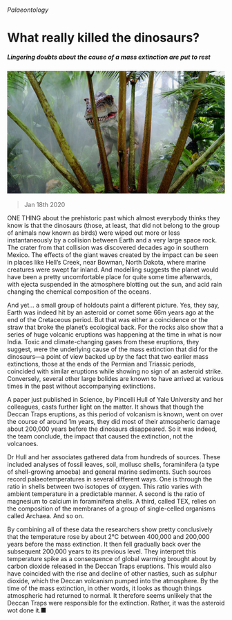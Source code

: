 ###### Palaeontology

# What really killed the dinosaurs? 

##### Lingering doubts about the cause of a mass extinction are put to rest 

![image](images/20200118_STP006_0.jpg) 

> Jan 18th 2020 

ONE THING about the prehistoric past which almost everybody thinks they know is that the dinosaurs (those, at least, that did not belong to the group of animals now known as birds) were wiped out more or less instantaneously by a collision between Earth and a very large space rock. The crater from that collision was discovered decades ago in southern Mexico. The effects of the giant waves created by the impact can be seen in places like Hell’s Creek, near Bowman, North Dakota, where marine creatures were swept far inland. And modelling suggests the planet would have been a pretty uncomfortable place for quite some time afterwards, with ejecta suspended in the atmosphere blotting out the sun, and acid rain changing the chemical composition of the oceans.

And yet... a small group of holdouts paint a different picture. Yes, they say, Earth was indeed hit by an asteroid or comet some 66m years ago at the end of the Cretaceous period. But that was either a coincidence or the straw that broke the planet’s ecological back. For the rocks also show that a series of huge volcanic eruptions was happening at the time in what is now India. Toxic and climate-changing gases from these eruptions, they suggest, were the underlying cause of the mass extinction that did for the dinosaurs—a point of view backed up by the fact that two earlier mass extinctions, those at the ends of the Permian and Triassic periods, coincided with similar eruptions while showing no sign of an asteroid strike. Conversely, several other large bolides are known to have arrived at various times in the past without accompanying extinctions.


A paper just published in Science, by Pincelli Hull of Yale University and her colleagues, casts further light on the matter. It shows that though the Deccan Traps eruptions, as this period of volcanism is known, went on over the course of around 1m years, they did most of their atmospheric damage about 200,000 years before the dinosaurs disappeared. So it was indeed, the team conclude, the impact that caused the extinction, not the volcanoes.

Dr Hull and her associates gathered data from hundreds of sources. These included analyses of fossil leaves, soil, mollusc shells, foraminifera (a type of shell-growing amoeba) and general marine sediments. Such sources record palaeotemperatures in several different ways. One is through the ratio in shells between two isotopes of oxygen. This ratio varies with ambient temperature in a predictable manner. A second is the ratio of magnesium to calcium in foraminifera shells. A third, called TEX, relies on the composition of the membranes of a group of single-celled organisms called Archaea. And so on.

By combining all of these data the researchers show pretty conclusively that the temperature rose by about 2°C between 400,000 and 200,000 years before the mass extinction. It then fell gradually back over the subsequent 200,000 years to its previous level. They interpret this temperature spike as a consequence of global warming brought about by carbon dioxide released in the Deccan Traps eruptions. This would also have coincided with the rise and decline of other nasties, such as sulphur dioxide, which the Deccan volcanism pumped into the atmosphere. By the time of the mass extinction, in other words, it looks as though things atmospheric had returned to normal. It therefore seems unlikely that the Deccan Traps were responsible for the extinction. Rather, it was the asteroid wot done it.■

